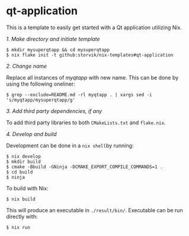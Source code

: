 # qt-application

This is a template to easily get started with a Qt application utilizing Nix.

*1. Make directory and initiate template*

``` shell
$ mkdir mysuperqtapp && cd mysuperqtapp
$ nix flake init -t github:storvik/nix-templates#qt-application
```

*2. Change name*

Replace all instances of _myqtapp_ with new name.
This can be done by using the following oneliner:

``` shell
$ grep --exclude=README.md -rl myqtapp . | xargs sed -i 's/myqtapp/mysuperqtapp/g'
```

*3. Add third party dependencies, if any*

To add third party libraries to both `CMakeLists.txt` and `flake.nix`.

*4. Develop and build*

Development can be done in a `nix shell`by running:

``` shell
$ nix develop
$ mkdir build
$ cmake -Bbuild -GNinja -DCMAKE_EXPORT_COMPILE_COMMANDS=1 .
$ cd build
$ ninja
```

To build with Nix:

``` shell
$ nix build
```

This will produce an executable in `./result/bin/`.
Executable can be run directly with:

``` shell
$ nix run
```
